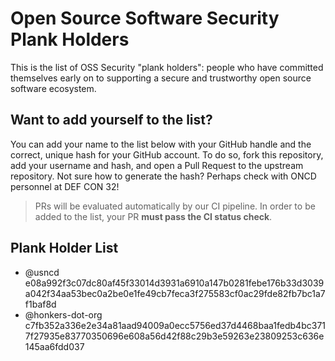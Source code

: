 # Open Source Software Security Plank Holders

This is the list of OSS Security "plank holders": people who have committed themselves early on to supporting a secure and trustworthy open source software ecosystem.

## Want to add yourself to the list?

You can add your name to the list below with your GitHub handle and the correct, unique hash for your GitHub account. To do so, fork this repository, add your username and hash, and open a Pull Request to the upstream repository. Not sure how to generate the hash? Perhaps check with ONCD personnel at DEF CON 32!

> PRs will be evaluated automatically by our CI pipeline. In order to be added to the list, your PR **must pass the CI status check**.

> [//]: # (Check for "Open Source Software Security Initiative" WG members)

## Plank Holder List

* @usncd e08a992f3c07dc80af45f33014d3931a6910a147b0281febe176b33d3039a042f34aa53bec0a2be0e1fe49cb7feca3f275583cf0ac29fde82fb7bc1a7f1baf8d
* @honkers-dot-org c7fb352a336e2e34a81aad94009a0ecc5756ed37d4468baa1fedb4bc3717f27935e83770350696e608a56d42f88c29b3e59263e23809253c636e145aa6fdd037
